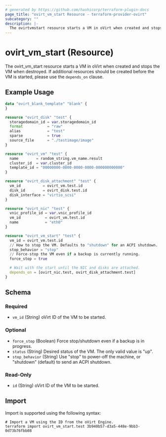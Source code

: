 ```yaml
---
# generated by https://github.com/hashicorp/terraform-plugin-docs
page_title: "ovirt_vm_start Resource - terraform-provider-ovirt"
subcategory: ""
description: |-
  The ovirtvmstart resource starts a VM in oVirt when created and stops the VM when destroyed. If additional resources should be created before the VM is started, please use the depends_on clause.
---
```


# ovirt_vm_start (Resource)

The ovirt_vm_start resource starts a VM in oVirt when created and stops the VM when destroyed. If additional resources should be created before the VM is started, please use the `depends_on` clause.

## Example Usage

```terraform
data "ovirt_blank_template" "blank" {
}

resource "ovirt_disk" "test" {
  storagedomain_id = var.storagedomain_id
  format           = "raw"
  alias            = "test"
  sparse           = true
  source_file      = "./testimage/image"
}

resource "ovirt_vm" "test" {
  name        = random_string.vm_name.result
  cluster_id  = var.cluster_id
  template_id = "00000000-0000-0000-0000-000000000000"
}

resource "ovirt_disk_attachment" "test" {
  vm_id          = ovirt_vm.test.id
  disk_id        = ovirt_disk.test.id
  disk_interface = "virtio_scsi"
}

resource "ovirt_nic" "test" {
  vnic_profile_id = var.vnic_profile_id
  vm_id           = ovirt_vm.test.id
  name            = "eth0"
}

resource "ovirt_vm_start" "test" {
  vm_id = ovirt_vm.test.id
  // How to stop the VM. Defaults to "shutdown" for an ACPI shutdown.
  stop_behavior = "stop"
  // Force-stop the VM even if a backup is currently running.
  force_stop = true

  # Wait with the start until the NIC and disks are attached.
  depends_on = [ovirt_nic.test, ovirt_disk_attachment.test]
}
```

<!-- schema generated by tfplugindocs -->
## Schema

### Required

- `vm_id` (String) oVirt ID of the VM to be started.

### Optional

- `force_stop` (Boolean) Force stop/shutdown even if a backup is in progress.
- `status` (String) Desired status of the VM. The only valid value is "up".
- `stop_behavior` (String) Use "stop" to power-off the machine, or "shutdown" (default) to send an ACPI shutdown.

### Read-Only

- `id` (String) oVirt ID of the VM to be started.

## Import

Import is supported using the following syntax:

```shell
# Import a VM using the ID from the oVirt Engine.
terraform import ovirt_vm_start.test 3b940b57-d3a5-448e-9bb3-0d73b76fbb08
```
